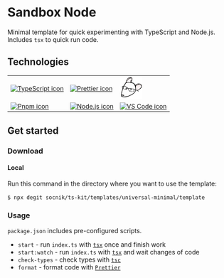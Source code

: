# Sandbox Node

Minimal template for quick experimenting with TypeScript and Node.js. Includes `tsx` to quick run code.

## Technologies

<!--#region Technologies table -->

<table>
  <tr>
    <td>
      <a href="https://www.typescriptlang.org"
        ><img
          src="https://cdn.jsdelivr.net/gh/devicons/devicon@latest/icons/typescript/typescript-plain.svg"
          alt="TypeScript icon"
          width="50px"
          height="50px"
      /></a>
    </td>
    <td>
      <a href="https://prettier.io"
        ><img
          src="https://raw.githubusercontent.com/prettier/prettier-logo/master/images/prettier-icon-light.svg"
          alt="Prettier icon"
          width="50px"
          height="50px"
      /></a>
    </td>
    <td>
      <a href="https://editorconfig.org"
        ><img
          src="https://raw.githubusercontent.com/editorconfig/editorconfig/master/assets/EditorConfig_Logo.svg"
          alt="EditorConfig icon"
          width="50px"
          height="50px"
      /></a>
    </td>
  </tr>
  <tr>
    <td>
      <a href="https://pnpm.io">
        <img
          src="https://cdn.jsdelivr.net/gh/devicons/devicon@latest/icons/pnpm/pnpm-original.svg"
          alt="Pnpm icon"
          width="50px"
          height="50px"
      /></a>
    </td>
    <td>
      <a href="https://nodejs.org">
        <img
          src="https://cdn.jsdelivr.net/gh/devicons/devicon@latest/icons/nodejs/nodejs-original.svg"
          alt="Node.js icon"
          width="50px"
          height="50px"
        />
      </a>
    </td>
    <td>
      <a href="https://code.visualstudio.com/">
        <img
          src="https://cdn.jsdelivr.net/gh/devicons/devicon@latest/icons/vscode/vscode-original.svg"
          alt="VS Code icon"
          width="50px"
          height="50px"
      /></a>
    </td>
  </tr>
</table>

<!--#endregion-->

## Get started

### Download

#### Local

Run this command in the directory where you want to use the template:

```shell
$ npx degit socnik/ts-kit/templates/universal-minimal/template
```

### Usage

`package.json` includes pre-configured scripts.

- `start` - run `index.ts` with [`tsx`](https://github.com/privatenumber/tsx) once and finish work
- `start:watch` - run `index.ts` with [`tsx`](https://github.com/privatenumber/tsx) and wait changes of code
- `check-types` - check types with [`tsc`](https://github.com/microsoft/TypeScript)
- `format` - format code with [`Prettier`](https://prettier.io)
